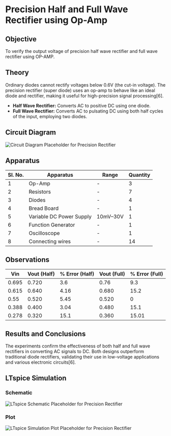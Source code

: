 # Precision Half and Full Wave Rectifier using Op-Amp

## Objective
To verify the output voltage of precision half wave rectifier and full wave rectifier using OP-AMP.

## Theory
Ordinary diodes cannot rectify voltages below 0.6V (the cut-in voltage). The precision rectifier (super diode) uses an op-amp to behave like an ideal diode and rectifier, making it useful for high-precision signal processing[6].

- **Half Wave Rectifier:** Converts AC to positive DC using one diode.
- **Full Wave Rectifier:** Converts AC to pulsating DC using both half cycles of the input, employing two diodes.

## Circuit Diagram
![Circuit Diagram Placeholder for Precision Rectifier](circuit_precision_rectifier.png)

## Apparatus
| Sl. No. | Apparatus                | Range        | Quantity |
|---------|-------------------------|--------------|----------|
| 1       | Op-Amp                  | -            | 3        |
| 2       | Resistors               | -            | 7        |
| 3       | Diodes                  | -            | 4        |
| 4       | Bread Board             | -            | 1        |
| 5       | Variable DC Power Supply| 10mV–30V     | 1        |
| 6       | Function Generator      | -            | 1        |
| 7       | Oscilloscope            | -            | 1        |
| 8       | Connecting wires        | -            | 14       |

## Observations

| Vin    | Vout (Half) | % Error (Half) | Vout (Full) | % Error (Full) |
|--------|-------------|----------------|-------------|----------------|
| 0.695  | 0.720       | 3.6            | 0.76        | 9.3            |
| 0.615  | 0.640       | 4.16           | 0.680       | 15.2           |
| 0.55   | 0.520       | 5.45           | 0.520       | 0              |
| 0.388  | 0.400       | 3.04           | 0.480       | 15.1           |
| 0.278  | 0.320       | 15.1           | 0.360       | 15.01          |

## Results and Conclusions
The experiments confirm the effectiveness of both half and full wave rectifiers in converting AC signals to DC. Both designs outperform traditional diode rectifiers, validating their use in low-voltage applications and various electronic circuits[6].

## LTspice Simulation

### Schematic
![LTspice Schematic Placeholder for Precision Rectifier](ltspice_schematic_precision.png)

### Plot
![LTspice Simulation Plot Placeholder for Precision Rectifier](ltspice_plot_precision.png)
